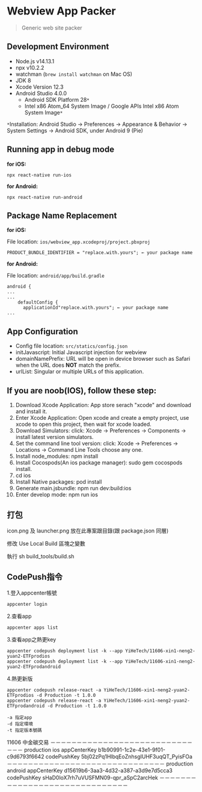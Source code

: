 # Webview App Packer

> Generic web site packer

## Development Environment

- Node.js v14.13.1
- npx v10.2.2
- watchman (`brew install watchman` on Mac OS)
- JDK 8
- Xcode Version 12.3
- Android Studio 4.0.0
  - Android SDK Platform 28`*`
  - Intel x86 Atom_64 System Image / Google APIs Intel x86 Atom System Image`*`

`*`Installation: Android Studio → Preferences → Appearance & Behavior → System Settings → Android SDK, under Android 9 (Pie)

## Running app in debug mode

**for iOS:**

`npx react-native run-ios`

**for Android:**

`npx react-native run-android`

## Package Name Replacement

**for iOS:**

File location: `ios/webview_app.xcodeproj/project.pbxproj`

```
PRODUCT_BUNDLE_IDENTIFIER = "replace.with.yours"; ← your package name
```

**for Android:**

File location: `android/app/build.gradle`

```
android {
...
...
    defaultConfig {
      applicationId"replace.with.yours"; ← your package name
...
```

## App Configuration

- Config file location: `src/statics/config.json`
- initJavascript: Initial Javascript injection for webview
- domainNamePrefix: URL will be open in device browser such as Safari when the URL does **NOT** match the prefix.
- urlList: Singular or multiple URLs of this application.

## If you are noob(IOS), follow these step:

1. Download Xcode Application: App store serach "xcode" and download and install it.
2. Enter Xcode Application: Open xcode and create a empty project, use xcode to open this project, then wait for xcode loaded.
3. Download Simulators: click: Xcode -> Preferences -> Components -> install latest version simulators.
4. Set the command line tool version: click: Xcode -> Preferences -> Locations -> Command Line Tools choose any one.
5. Install node_modules: npm install
6. Install Cocospods(An ios package manager): sudo gem cocospods install.
7. cd ios
8. Install Native packages: pod install
9. Generate main.jsbundle: npm run dev:build:ios
10. Enter develop mode: npm run ios

## 打包

icon.png 及 launcher.png 放在此專案跟目錄(跟 package.json 同層)


修改 Use Local Build 區塊之變數


執行 sh build_tools/build.sh

## CodePush指令

1.登入appcenter帳號
```
appcenter login
```
2.查看app
```
appcenter apps list
```
3.查看app之熱更key
```
appcenter codepush deployment list -k --app YiHeTech/11606-xin1-neng2-yuan2-ETFprodios
appcenter codepush deployment list -k --app YiHeTech/11606-xin1-neng2-yuan2-ETFprodandroid
```
4.熱更新版
```
appcenter codepush release-react -a YiHeTech/11606-xin1-neng2-yuan2-ETFprodios -d Production -t 1.0.0
appcenter codepush release-react -a YiHeTech/11606-xin1-neng2-yuan2-ETFprodandroid -d Production -t 1.0.0

-a 指定app
-d 指定環境
-t 指定版本號碼
```

11606
中金碳交易
－－－－－－－－－－－－－－－－－－－－－－－－－－－－－－
production
ios
appCenterKey
b1b90991-1c2e-43e1-9f01-c9d6793f6642
codePushKey
5bj02zPq1HlbqEoZnhsgIUHF3uqQT_PyisFOa
－－－－－－－－－－－－－－－－－－－－－－－－－－－－－－
production
android
appCenterKey
d15619b6-3aa3-4d32-a387-a3d9e7d5cca3
codePushKey
sHaD0loX7rh7uVUSFMN09-qpr_aSpC2arcHek
－－－－－－－－－－－－－－－－－－－－－－－－－－－－－－


